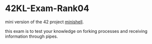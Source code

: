 # 42KL-Exam-Rank04

mini version of the 42 project [minishell](https://github.com/joekeroo/42KL-minishell/).

this exam is to test your knowledge on forking processes and receiving information through pipes.
